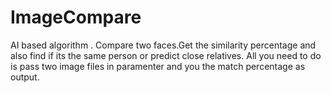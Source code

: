# ImageCompare
AI based algorithm . Compare two faces.Get the similarity percentage and also find if its the same person or predict close relatives.
All you need to do is pass two image files in paramenter and you the match percentage as output.
